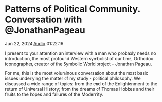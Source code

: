 # Patterns of Political Community. Conversation with @JonathanPageau

Jun 22, 2024 [Audio](https://www.youtube.com/watch?v=YIpyBPd84gM) 01:22:16

I present to your attention an interview with a man who probably needs no introduction, the most profound Western symbolist of our time, Orthodox iconographer,
creator of the Symbolic World project - Jonathan Pageau.

For me, this is the most voluminous conversation about the most basic issues underlying the matter of my study - political philosophy.
We discussed a wide range of topics: from the end of the Enlightenment to the return of Universal History;
from the dreams of Thomas Hobbes and their fruits to the hopes and failures of the Modernity.
